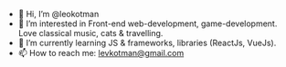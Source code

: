 - 👋 Hi, I’m @leokotman
- 👀 I’m interested in Front-end web-development, game-development. Love classical music, cats & travelling.
- 🌱 I’m currently learning JS & frameworks, libraries (ReactJs, VueJs).
- 📫 How to reach me:
levkotman@gmail.com

<!---
leokotman/leokotman is a ✨ special ✨ repository because its `README.md` (this file) appears on your GitHub profile.
You can click the Preview link to take a look at your changes.
--->

